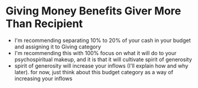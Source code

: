 # Giving Money Benefits Giver More Than Recipient

* I'm recommending separating 10% to 20% of your cash in your budget and assigning it to Giving category
* I'm recommending this with 100% focus on what it will do to your psychospiritual makeup, and it is that it will cultivate spirit of generosity
* spirit of generosity will increase your inflows (I'll explain how and why later). for now, just think about this budget category as a way of increasing your inflows
